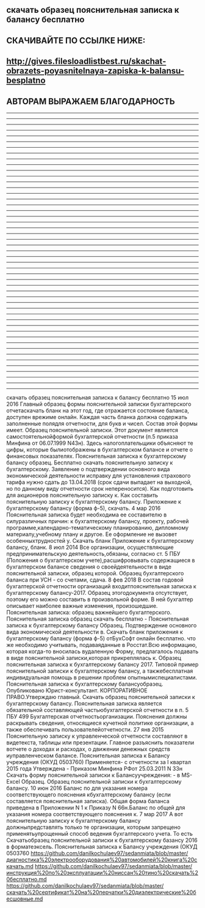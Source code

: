скачать образец пояснительная записка к балансу бесплатно
--------------------------------------------------
СКАЧИВАЙТЕ ПО ССЫЛКЕ НИЖЕ:
--------------------------------------------------
http://gives.filesloadlistbest.ru/skachat-obrazets-poyasnitelnaya-zapiska-k-balansu-besplatno
--------------------------------------------------
АВТОРАМ ВЫРАЖАЕМ БЛАГОДАРНОСТЬ
--------------------------------------------------
--------------------------------------------------
--------------------------------------------------
--------------------------------------------------
--------------------------------------------------
--------------------------------------------------
--------------------------------------------------
--------------------------------------------------
--------------------------------------------------
--------------------------------------------------
--------------------------------------------------
--------------------------------------------------
--------------------------------------------------
--------------------------------------------------
--------------------------------------------------
--------------------------------------------------
--------------------------------------------------
--------------------------------------------------
--------------------------------------------------
--------------------------------------------------
--------------------------------------------------
--------------------------------------------------
--------------------------------------------------
--------------------------------------------------
--------------------------------------------------
--------------------------------------------------
--------------------------------------------------
--------------------------------------------------
--------------------------------------------------
--------------------------------------------------
--------------------------------------------------
--------------------------------------------------
--------------------------------------------------
--------------------------------------------------
--------------------------------------------------
--------------------------------------------------
--------------------------------------------------
--------------------------------------------------
--------------------------------------------------
--------------------------------------------------
--------------------------------------------------
--------------------------------------------------
--------------------------------------------------
--------------------------------------------------
--------------------------------------------------
--------------------------------------------------
--------------------------------------------------
--------------------------------------------------
--------------------------------------------------
--------------------------------------------------
скачать образец пояснительная записка к балансу бесплатно 15 июл 2016  Главный образец формы пояснительной записки бухгалтерского отчетаскачать бланк на этот год, где отражается состояние баланса, доступен врежиме онлайн. Каждая часть бланка должна содержать заполненные полядля отчетности, для букв и чисел. Состав этой формы имеет. Образец пояснительной записки. Этот документ является самостоятельнойформой бухгалтерской отчетности (п.5 приказа Минфина от 06.07.1999 N43н). Здесь налогоплательщики объясняют те цифры, которые былиотображены в бухгалтерском балансе и отчете о финансовых показателях. Пояснительная записка к бухгалтерскому балансу образец. Бесплатно скачать пояснительную записку к бухгалтерскому. Заявление о подтверждении основного вида экономической деятельности исправку для установления страхового тарифа нужно сдать до 13.04.2018 (срок сдачи выпадает на выходной, но по данному виду отчетности срок непереносится). Как подготовить для акционеров пояснительную записку к. Как составить пояснительную записку к бухгалтерскому балансу. Приложение к бухгалтерскому балансу (форма ф-5), скачать. 4 мар 2016  Пояснительная записка будет необходима ее составителю в силуразличных причин: к бухгалтерскому балансу, проекту, рабочей программе,календарно-тематическому планированию, дипломному материалу,учебному плану и другое. Ее оформление не вызовет особенныхтрудностей у. Скачать бланк Приложение к бухгалтерскому балансу, бланк. 8 июл 2014  Все организации, осуществляющие предпринимательскую деятельность,обязаны, согласно ст. 5 ПБУ (Положения о бухгалтерском учете),расшифровывать содержащиеся в бухгалтерском балансе сведения о своейдеятельности в виде пояснительной записки, образец которой. Образец бухгалтерского баланса при УСН - со счетами, сдача. 8 фев 2018  В состав годовой бухгалтерской отчетности организаций входитпояснительная записка к бухгалтерскому балансу-2017. Образец этогодокумента отсутствует, поэтому его можно составить в произвольной форме. В ней бухгалтер описывает наиболее важные изменения, произошедшие. Пояснительная записка: образец важнейшего бухгалтерского. Пояснительная записка образец скачать бесплатно -
Пояснительная записка к бухгалтерскому балансу  Образец. Подтверждение основного вида экономической деятельности в. Скачать бланк приложения к бухгалтерскому балансу (форма ф-5) отБухСофт онлайн бесплатно.  что же необходимо учитывать, подаваяданные в Росстат.Всю информацию, которая когда-то вносилась вудаленную Форму, предлагалось подавать в виде пояснительной записки,которая прикреплялась к. Образец пояснительная записка к бухгалтерскому балансу 2017. Типовой пример пояснительной записки к бухгалтерскому балансу, а такжебесплатная индивидуальная помощь в решении проблем опытнымиспециалистами.  Пояснительная записка к бухгалтерскому балансуобразец. Опубликовано Юрист-консультант. КОРПОРАТИВНОЕ ПРАВО.Утверждаю главный. Скачать образец пояснительной записки к бухгалтерскому балансу. Пояснительная записка является обязательной составляющей частьюбухгалтерской отчетности в п. 5 ПБУ 499 Бухгалтерская отчетностьорганизации. Пояснения должны раскрывать сведения, относящиеся кучетной политике организации, а также обеспечивать пользователейотчетности. 27 янв 2015  Пояснительную записку к управленческой отчетности составляют в видетекста, таблицы или презентации. Главное  разъяснить показатели вотчете о доходах и расходах, о движении денежных средств иуправленческом балансе. Пояснительная записка к Балансу учреждения (ОКУД 0503760) Применяется- с отчетности за I квартал 2015 года Утверждена - Приказом Минфина РФот 25.03.2011 N 33н Скачать форму пояснительной записки к Балансуучреждения: - в MS-Excel Образец. Образец пояснительной записки к бухгалтерскому балансу. 10 июн 2016  Баланс по  для указания номера соответствующего пояснения кбухгалтерскому балансу (если составляется пояснительная записка). Общая форма баланса приведена в Приложении N 1 к Приказу N  66н.Баланс по общей  для указания номера соответствующего пояснения к. 7 мар 2017  А вот пояснительную записку к бухгалтерскому балансу должныпредставлять только те организации, которым запрещено применятьупрощенный способ ведения бухгалтерского учета. То есть  Скачатьобразец пояснительной записки к бухгалтерскому базансу 2016 в форматеэксель. Пояснительная записка к Балансу учреждения (ОКУД 0503760
https://github.com/danilkochulaev97/sedanmiata/blob/master/диагностика%20электрооборудования%20автомобилей%20книга%20скачать.md
https://github.com/danilkochulaev97/sedanmiata/blob/master/инструкция%20по%20эксплуатации%20ниссан%20тино%20скачать%20бесплатно.md
https://github.com/danilkochulaev97/sedanmiata/blob/master/скачать%20сертификат%20на%20перчатки%20диэлектрические%20бесшовные.md